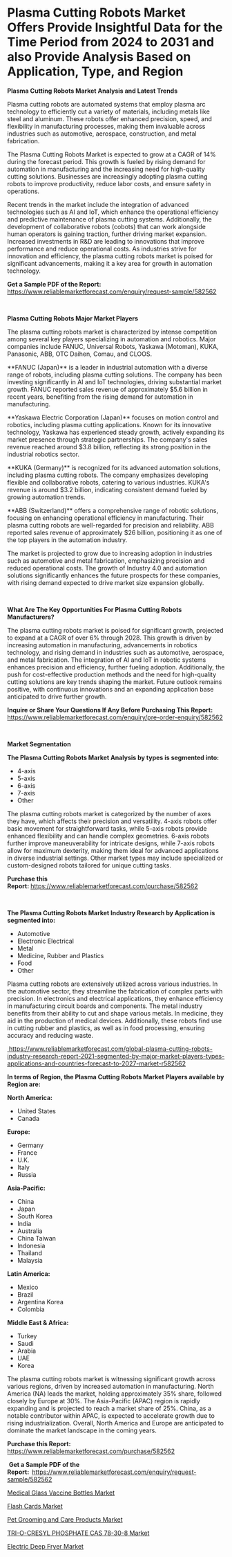 <p><h1>Plasma Cutting Robots Market Offers Provide Insightful Data for the Time Period from 2024 to 2031 and also Provide Analysis Based on Application, Type, and Region</h1></p><p><strong>Plasma Cutting Robots Market Analysis and Latest Trends</strong></p>
<p><p>Plasma cutting robots are automated systems that employ plasma arc technology to efficiently cut a variety of materials, including metals like steel and aluminum. These robots offer enhanced precision, speed, and flexibility in manufacturing processes, making them invaluable across industries such as automotive, aerospace, construction, and metal fabrication.</p><p>The Plasma Cutting Robots Market is expected to grow at a CAGR of 14% during the forecast period. This growth is fueled by rising demand for automation in manufacturing and the increasing need for high-quality cutting solutions. Businesses are increasingly adopting plasma cutting robots to improve productivity, reduce labor costs, and ensure safety in operations. </p><p>Recent trends in the market include the integration of advanced technologies such as AI and IoT, which enhance the operational efficiency and predictive maintenance of plasma cutting systems. Additionally, the development of collaborative robots (cobots) that can work alongside human operators is gaining traction, further driving market expansion. Increased investments in R&D are leading to innovations that improve performance and reduce operational costs. As industries strive for innovation and efficiency, the plasma cutting robots market is poised for significant advancements, making it a key area for growth in automation technology.</p></p>
<p><strong>Get a Sample PDF of the Report:&nbsp;</strong> <a href="https://www.reliablemarketforecast.com/enquiry/request-sample/582562?utm_campaign=1141&utm_medium=2&utm_source=Github&utm_content=ia&utm_term=27092024&utm_id=plasma-cutting-robots">https://www.reliablemarketforecast.com/enquiry/request-sample/582562</a></p>
<p>&nbsp;</p>
<p><strong>Plasma Cutting Robots Major Market Players</strong></p>
<p><p>The plasma cutting robots market is characterized by intense competition among several key players specializing in automation and robotics. Major companies include FANUC, Universal Robots, Yaskawa (Motoman), KUKA, Panasonic, ABB, OTC Daihen, Comau, and CLOOS.</p><p>**FANUC (Japan)** is a leader in industrial automation with a diverse range of robots, including plasma cutting solutions. The company has been investing significantly in AI and IoT technologies, driving substantial market growth. FANUC reported sales revenue of approximately $5.6 billion in recent years, benefiting from the rising demand for automation in manufacturing.</p><p>**Yaskawa Electric Corporation (Japan)** focuses on motion control and robotics, including plasma cutting applications. Known for its innovative technology, Yaskawa has experienced steady growth, actively expanding its market presence through strategic partnerships. The company's sales revenue reached around $3.8 billion, reflecting its strong position in the industrial robotics sector.</p><p>**KUKA (Germany)** is recognized for its advanced automation solutions, including plasma cutting robots. The company emphasizes developing flexible and collaborative robots, catering to various industries. KUKA's revenue is around $3.2 billion, indicating consistent demand fueled by growing automation trends.</p><p>**ABB (Switzerland)** offers a comprehensive range of robotic solutions, focusing on enhancing operational efficiency in manufacturing. Their plasma cutting robots are well-regarded for precision and reliability. ABB reported sales revenue of approximately $26 billion, positioning it as one of the top players in the automation industry.</p><p>The market is projected to grow due to increasing adoption in industries such as automotive and metal fabrication, emphasizing precision and reduced operational costs. The growth of Industry 4.0 and automation solutions significantly enhances the future prospects for these companies, with rising demand expected to drive market size expansion globally.</p></p>
<p>&nbsp;</p>
<p><strong>What Are The Key Opportunities For Plasma Cutting Robots Manufacturers?</strong></p>
<p><p>The plasma cutting robots market is poised for significant growth, projected to expand at a CAGR of over 6% through 2028. This growth is driven by increasing automation in manufacturing, advancements in robotics technology, and rising demand in industries such as automotive, aerospace, and metal fabrication. The integration of AI and IoT in robotic systems enhances precision and efficiency, further fueling adoption. Additionally, the push for cost-effective production methods and the need for high-quality cutting solutions are key trends shaping the market. Future outlook remains positive, with continuous innovations and an expanding application base anticipated to drive further growth.</p></p>
<p><strong>Inquire or Share Your Questions If Any Before Purchasing This Report:</strong> <a href="https://www.reliablemarketforecast.com/enquiry/pre-order-enquiry/582562?utm_campaign=1141&utm_medium=2&utm_source=Github&utm_content=ia&utm_term=27092024&utm_id=plasma-cutting-robots">https://www.reliablemarketforecast.com/enquiry/pre-order-enquiry/582562</a></p>
<p>&nbsp;</p>
<p><strong>Market Segmentation</strong></p>
<p><strong>The Plasma Cutting Robots Market Analysis by types is segmented into:</strong></p>
<p><ul><li>4-axis</li><li>5-axis</li><li>6-axis</li><li>7-axis</li><li>Other</li></ul></p>
<p><p>The plasma cutting robots market is categorized by the number of axes they have, which affects their precision and versatility. 4-axis robots offer basic movement for straightforward tasks, while 5-axis robots provide enhanced flexibility and can handle complex geometries. 6-axis robots further improve maneuverability for intricate designs, while 7-axis robots allow for maximum dexterity, making them ideal for advanced applications in diverse industrial settings. Other market types may include specialized or custom-designed robots tailored for unique cutting tasks.</p></p>
<p><strong>Purchase this Report:&nbsp;</strong><a href="https://www.reliablemarketforecast.com/purchase/582562?utm_campaign=1141&utm_medium=2&utm_source=Github&utm_content=ia&utm_term=27092024&utm_id=plasma-cutting-robots">https://www.reliablemarketforecast.com/purchase/582562</a></p>
<p>&nbsp;</p>
<p><strong>The Plasma Cutting Robots Market Industry Research by Application is segmented into:</strong></p>
<p><ul><li>Automotive</li><li>Electronic Electrical</li><li>Metal</li><li>Medicine, Rubber and Plastics</li><li>Food</li><li>Other</li></ul></p>
<p><p>Plasma cutting robots are extensively utilized across various industries. In the automotive sector, they streamline the fabrication of complex parts with precision. In electronics and electrical applications, they enhance efficiency in manufacturing circuit boards and components. The metal industry benefits from their ability to cut and shape various metals. In medicine, they aid in the production of medical devices. Additionally, these robots find use in cutting rubber and plastics, as well as in food processing, ensuring accuracy and reducing waste.</p></p>
<p><a href="https://www.reliablemarketforecast.com/global-plasma-cutting-robots-industry-research-report-2021-segmented-by-major-market-players-types-applications-and-countries-forecast-to-2027-market-r582562?utm_campaign=1141&utm_medium=2&utm_source=Github&utm_content=ia&utm_term=27092024&utm_id=plasma-cutting-robots">&nbsp;https://www.reliablemarketforecast.com/global-plasma-cutting-robots-industry-research-report-2021-segmented-by-major-market-players-types-applications-and-countries-forecast-to-2027-market-r582562</a></p>
<p><strong>In terms of Region, the Plasma Cutting Robots Market Players available by Region are:</strong></p>
<p>
    <p> <strong> North America: </strong>
        <ul>
            <li>United States</li>
            <li>Canada</li>
        </ul>
        </p> 
    <p> <strong> Europe: </strong>
        <ul>
            <li>Germany</li>
            <li>France</li>
            <li>U.K.</li>
            <li>Italy</li>
            <li>Russia</li>
        </ul>
        </p> 
    <p> <strong> Asia-Pacific: </strong>
        <ul>
            <li>China</li>
            <li>Japan</li>
            <li>South Korea</li>
            <li>India</li>
            <li>Australia</li>
            <li>China Taiwan</li>
            <li>Indonesia</li>
            <li>Thailand</li>
            <li>Malaysia</li>
        </ul>
        </p> 
    <p> <strong> Latin America: </strong>
        <ul>
            <li>Mexico</li>
            <li>Brazil</li>
            <li>Argentina Korea</li>
            <li>Colombia</li>
        </ul>
        </p> 
    <p> <strong> Middle East & Africa: </strong>
        <ul>
            <li>Turkey</li>
            <li>Saudi</li>
            <li>Arabia</li>
            <li>UAE</li>
            <li>Korea</li>
        </ul>
    </p>
    </p>
<p><p>The plasma cutting robots market is witnessing significant growth across various regions, driven by increased automation in manufacturing. North America (NA) leads the market, holding approximately 35% share, followed closely by Europe at 30%. The Asia-Pacific (APAC) region is rapidly expanding and is projected to reach a market share of 25%. China, as a notable contributor within APAC, is expected to accelerate growth due to rising industrialization. Overall, North America and Europe are anticipated to dominate the market landscape in the coming years.</p></p>
<p><strong>Purchase this Report: </strong><a href="https://www.reliablemarketforecast.com/purchase/582562?utm_campaign=1141&utm_medium=2&utm_source=Github&utm_content=ia&utm_term=27092024&utm_id=plasma-cutting-robots">https://www.reliablemarketforecast.com/purchase/582562</a></p>
<p>&nbsp;<strong>Get a Sample PDF of the Report:&nbsp;&nbsp;</strong><a href="https://www.reliablemarketforecast.com/enquiry/request-sample/582562?utm_campaign=1141&utm_medium=2&utm_source=Github&utm_content=ia&utm_term=27092024&utm_id=plasma-cutting-robots">https://www.reliablemarketforecast.com/enquiry/request-sample/582562</a></p>
<p><strong></strong></p>
<p><p><a href="https://issuu.com/reportprime-2/docs/medical-glass-vaccine-bottles-marke_37d15aa555527a?utm_campaign=1141&utm_medium=2&utm_source=Github&utm_content=ia&utm_term=27092024&utm_id=plasma-cutting-robots">Medical Glass Vaccine Bottles Market</a></p><p><a href="https://www.linkedin.com/pulse/global-flash-cards-market-exploring-share-trends-future-growth-0wwsc?utm_campaign=1141&utm_medium=2&utm_source=Github&utm_content=ia&utm_term=27092024&utm_id=plasma-cutting-robots">Flash Cards Market</a></p><p><a href="https://issuu.com/reportprime-2/docs/pet-grooming-and-care-products-mark_4f9394ac3c4475?utm_campaign=1141&utm_medium=2&utm_source=Github&utm_content=ia&utm_term=27092024&utm_id=plasma-cutting-robots">Pet Grooming and Care Products Market</a></p><p><a href="https://github.com/AlesiaDushku574/Market-Research-Report-List-1/blob/main/tri-o-cresyl-phosphate-cas-78-30-8-market.md?utm_campaign=1141&utm_medium=2&utm_source=Github&utm_content=ia&utm_term=27092024&utm_id=plasma-cutting-robots">TRI-O-CRESYL PHOSPHATE CAS 78-30-8 Market</a></p><p><a href="https://www.linkedin.com/pulse/deep-dive-electric-fryer-market-itstrends-segmentation-competitive-iofhc?utm_campaign=1141&utm_medium=2&utm_source=Github&utm_content=ia&utm_term=27092024&utm_id=plasma-cutting-robots">Electric Deep Fryer Market</a></p></p>